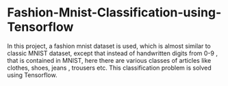 # Fashion-Mnist-Classification-using-Tensorflow
In this project, a fashion mnist dataset is used, which is almost similar to classic MNIST dataset, except that instead of handwritten digits from 0-9 , that is contained in MNIST, here there are various classes of articles like clothes, shoes, jeans , trousers etc. This classification problem is solved using Tensorflow.
